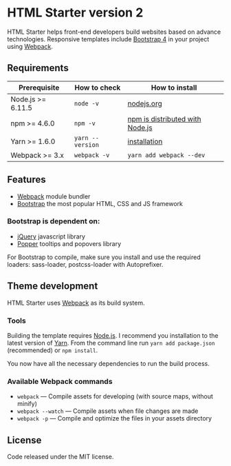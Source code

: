 # HTML Starter version 2

HTML Starter helps front-end developers build websites based on advance technologies. Responsive templates include [Bootstrap 4](https://getbootstrap.com/) in your project using [Webpack](https://webpack.js.org/).

## Requirements

| Prerequisite      | How to check         | How to install
| ----------------- | -------------------- | ------------- |
| Node.js >= 6.11.5 | `node -v`            | [nodejs.org](http://nodejs.org/) |
| npm >= 4.6.0      | `npm -v`             | [npm is distributed with Node.js](https://www.npmjs.com/get-npm) |
| Yarn >= 1.6.0     | `yarn --version`     | [installation](https://yarnpkg.com/en/docs/install) |
| Webpack >= 3.x    | `webpack -v`         | `yarn add webpack --dev` |

## Features

* [Webpack](https://webpack.js.org/) module bundler
* [Bootstrap](http://getbootstrap.com/) the most popular HTML, CSS and JS framework

### Bootstrap is dependent on:

* [jQuery](http://jquery.com/) javascript library
* [Popper](http://popper.js.org/) tooltips and popovers library

For Bootstrap to compile, make sure you install and use the required loaders: sass-loader, postcss-loader with Autoprefixer.

## Theme development

HTML Starter uses [Webpack](https://webpack.js.org/) as its build system.

### Tools

Building the template requires [Node.js](http://nodejs.org/download/). I recommend you installation to the latest 
version of [Yarn](https://yarnpkg.com/en/docs/install). From the command line run `yarn add package.json` 
(recommended) or `npm install`.

You now have all the necessary dependencies to run the build process.

### Available Webpack commands

* `webpack` — Compile assets for developing (with source maps, without minify)
* `webpack --watch` — Compile assets when file changes are made
* `webpack -p` — Compile and optimize the files in your assets directory

## License

Code released under the MIT license.
